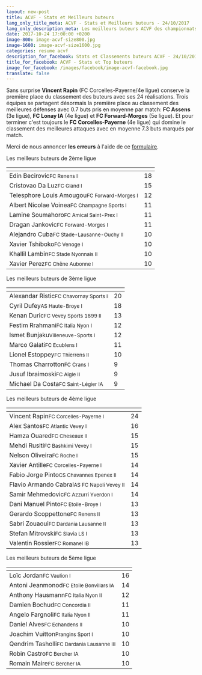 ```yaml
---
layout: new-post
title: ACVF - Stats et Meilleurs buteurs
lang_only_title_meta: ACVF - Stats et Meilleurs buteurs - 24/10/2017
lang_only_description_meta: Les meilleurs buteurs ACVF des championnats de football amateur de la 2e à la 5e ligue - 24/10/2017
date: 2017-10-24 17:00:00 +0200
image-800: image-acvf-size800.jpg
image-1600: image-acvf-size1600.jpg
categories: resume acvf
description_for_facebook: Stats et Classements buteurs ACVF - 24/10/2017
title_for_facebook: ACVF - Stats et Top buteurs
image_for_facebook: /images/facebook/image-acvf-facebook.jpg
translate: false
---
```

Sans surprise __Vincent Rapin__ (FC Corcelles-Payerne/4e ligue) conserve la première place du classement des buteurs avec ses 24 réalisations. Trois équipes se partagent désormais la première place au classement des meilleures défenses avec 0.7 buts pris en moyenne par match: __FC Assens__ (3e ligue), __FC Lonay IA__ (4e ligue) et __FC Forward-Morges__ (5e ligue). Et pour terminer c'est toujours le __FC Corcelles-Payerne__ (4e ligue) qui domine le classement des meilleures attaques avec en moyenne 7.3 buts marqués par match.

Merci de nous annoncer <b>les erreurs</b> à l'aide de ce <a href="/formulaire-report-erreur" title="Signaler une erreur ou un problème">formulaire</a>.

Les meilleurs buteurs de 2ème ligue

<table class="table"><thead><tr><th><i class="fa fa-male"></i></th><th><i class="fa fa-futbol-o"></i></th></tr></thead><tbody><tr><td>Edin Becirovic<span class='d-block team-name'><small>FC Renens I</small></span></td><td>18</td></tr><tr><td>Cristovao Da Luz<span class='d-block team-name'><small>FC Gland I</small></span></td><td>15</td></tr><tr><td>Telesphore Louis Amougou<span class='d-block team-name'><small>FC Forward-Morges I</small></span></td><td>12</td></tr><tr><td>Albert Nicolae Voinea<span class='d-block team-name'><small>FC Champagne Sports I</small></span></td><td>11</td></tr><tr><td>Lamine Soumahoro<span class='d-block team-name'><small>FC Amical Saint-Prex I</small></span></td><td>11</td></tr><tr><td>Dragan Jankovic<span class='d-block team-name'><small>FC Forward-Morges I</small></span></td><td>11</td></tr><tr><td>Alejandro Cuba<span class='d-block team-name'><small>FC Stade-Lausanne-Ouchy II</small></span></td><td>10</td></tr><tr><td>Xavier Tshiboko<span class='d-block team-name'><small>FC Venoge I</small></span></td><td>10</td></tr><tr><td>Khallil Lambin<span class='d-block team-name'><small>FC Stade Nyonnais II</small></span></td><td>10</td></tr><tr><td>Xavier Perez<span class='d-block team-name'><small>FC Chêne Aubonne I</small></span></td><td>10</td></tr></tbody></table>

Les meilleurs buteurs de 3ème ligue

<table class="table"><thead><tr><th><i class="fa fa-male"></i></th><th><i class="fa fa-futbol-o"></i></th></tr></thead><tbody><tr><td>Alexandar Ristic<span class='d-block team-name'><small>FC Chavornay Sports I</small></span></td><td>20</td></tr><tr><td>Cyril Dufey<span class='d-block team-name'><small>AS Haute-Broye I</small></span></td><td>18</td></tr><tr><td>Kenan Duric<span class='d-block team-name'><small>FC Vevey Sports 1899 II</small></span></td><td>13</td></tr><tr><td>Festim Rrahmani<span class='d-block team-name'><small>FC Italia Nyon I</small></span></td><td>12</td></tr><tr><td>Ismet Bunjaku<span class='d-block team-name'><small>Villeneuve-Sports l</small></span></td><td>12</td></tr><tr><td>Marco Galati<span class='d-block team-name'><small>FC Ecublens I</small></span></td><td>11</td></tr><tr><td>Lionel Estoppey<span class='d-block team-name'><small>FC Thierrens II</small></span></td><td>10</td></tr><tr><td>Thomas Charrotton<span class='d-block team-name'><small>FC Crans I</small></span></td><td>9</td></tr><tr><td>Jusuf Ibraimoski<span class='d-block team-name'><small>FC Aigle II</small></span></td><td>9</td></tr><tr><td>Michael Da Costa<span class='d-block team-name'><small>FC Saint-Légier IA</small></span></td><td>9</td></tr></tbody></table>

Les meilleurs buteurs de 4ème ligue

<table class="table"><thead><tr><th><i class="fa fa-male"></i></th><th><i class="fa fa-futbol-o"></i></th></tr></thead><tbody><tr><td>Vincent Rapin<span class='d-block team-name'><small>FC Corcelles-Payerne l</small></span></td><td>24</td></tr><tr><td>Alex Santos<span class='d-block team-name'><small>FC Atlantic Vevey l</small></span></td><td>16</td></tr><tr><td>Hamza Ouared<span class='d-block team-name'><small>FC Cheseaux II</small></span></td><td>15</td></tr><tr><td>Mehdi Rusiti<span class='d-block team-name'><small>FC Bashkimi Vevey I</small></span></td><td>15</td></tr><tr><td>Nelson Oliveira<span class='d-block team-name'><small>FC Roche I</small></span></td><td>15</td></tr><tr><td>Xavier Antille<span class='d-block team-name'><small>FC Corcelles-Payerne l</small></span></td><td>14</td></tr><tr><td>Fabio Jorge Pinto<span class='d-block team-name'><small>CS Chavannes Epenex II</small></span></td><td>14</td></tr><tr><td>Flavio Armando Cabral<span class='d-block team-name'><small>AS FC Napoli Vevey II</small></span></td><td>14</td></tr><tr><td>Samir Mehmedovic<span class='d-block team-name'><small>FC Azzurri Yverdon l</small></span></td><td>14</td></tr><tr><td>Dani Manuel Pinto<span class='d-block team-name'><small>FC Etoile-Broye I</small></span></td><td>13</td></tr><tr><td>Gerardo Scoppettone<span class='d-block team-name'><small>FC Renens II</small></span></td><td>13</td></tr><tr><td>Sabri Zouaoui<span class='d-block team-name'><small>FC Dardania Lausanne II</small></span></td><td>13</td></tr><tr><td>Stefan Mitrovski<span class='d-block team-name'><small>FC Slavia LS I</small></span></td><td>13</td></tr><tr><td>Valentin Rossier<span class='d-block team-name'><small>FC Romanel IB</small></span></td><td>13</td></tr></tbody></table>

Les meilleurs buteurs de 5ème ligue

<table class="table"><thead><tr><th><i class="fa fa-male"></i></th><th><i class="fa fa-futbol-o"></i></th></tr></thead><tbody><tr><td>Loïc Jordan<span class='d-block team-name'><small>FC Vaulion l</small></span></td><td>16</td></tr><tr><td>Antoni Jeanmonod<span class='d-block team-name'><small>FC Etoile Bonvillars IA</small></span></td><td>14</td></tr><tr><td>Anthony Hausmann<span class='d-block team-name'><small>FC Italia Nyon II</small></span></td><td>12</td></tr><tr><td>Damien Bochud<span class='d-block team-name'><small>FC Concordia II</small></span></td><td>11</td></tr><tr><td>Angelo Fargnoli<span class='d-block team-name'><small>FC Italia Nyon II</small></span></td><td>11</td></tr><tr><td>Daniel Alves<span class='d-block team-name'><small>FC Echandens II</small></span></td><td>10</td></tr><tr><td>Joachim Vuitton<span class='d-block team-name'><small>Prangins Sport l</small></span></td><td>10</td></tr><tr><td>Qendrim Tasholli<span class='d-block team-name'><small>FC Dardania Lausanne III</small></span></td><td>10</td></tr><tr><td>Robin Castro<span class='d-block team-name'><small>FC Bercher IA</small></span></td><td>10</td></tr><tr><td>Romain Maire<span class='d-block team-name'><small>FC Bercher IA</small></span></td><td>10</td></tr></tbody></table>

